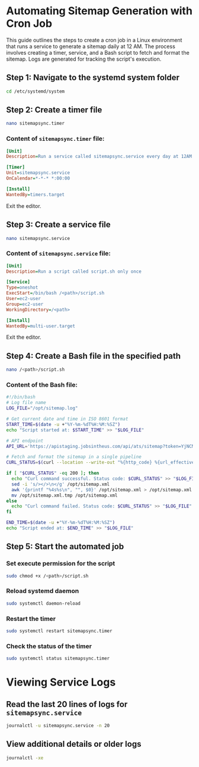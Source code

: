 # Automating Sitemap Generation with Cron Job

This guide outlines the steps to create a cron job in a Linux environment that runs a service to generate a sitemap daily at 12 AM. The process involves creating a timer, service, and a Bash script to fetch and format the sitemap. Logs are generated for tracking the script's execution.

## Step 1: Navigate to the systemd system folder
```bash
cd /etc/systemd/system
```

## Step 2: Create a timer file
```bash
nano sitemapsync.timer
```

### Content of `sitemapsync.timer` file:
```ini
[Unit]
Description=Run a service called sitemapsync.service every day at 12AM

[Timer]
Unit=sitemapsync.service
OnCalendar=*-*-* *:00:00

[Install]
WantedBy=timers.target
```
Exit the editor.

## Step 3: Create a service file
```bash
nano sitemapsync.service
```

### Content of `sitemapsync.service` file:
```ini
[Unit]
Description=Run a script called script.sh only once

[Service]
Type=oneshot
ExecStart=/bin/bash /<path>/script.sh
User=ec2-user
Group=ec2-user
WorkingDirectory=/<path>

[Install]
WantedBy=multi-user.target
```
Exit the editor.

## Step 4: Create a Bash file in the specified path
```bash
nano /<path>/script.sh
```

### Content of the Bash file:
```bash
#!/bin/bash
# Log file name
LOG_FILE="/opt/sitemap.log"

# Get current date and time in ISO 8601 format
START_TIME=$(date -u +"%Y-%m-%dT%H:%M:%SZ")
echo "Script started at: $START_TIME" >> "$LOG_FILE"

# API endpoint
API_URL='https://apistaging.jobsintheus.com/api/ats/sitemap?token=YjNCMGFXWnBkR3B2WW5CdmMzUnBibWRyWlhrPQ'

# Fetch and format the sitemap in a single pipeline
CURL_STATUS=$(curl --location --write-out "%{http_code} %{url_effective}\\n" --output /opt/sitemap.xml "$API_URL" | awk '{print $1}')

if [ "$CURL_STATUS" -eq 200 ]; then
  echo "Curl command successful. Status code: $CURL_STATUS" >> "$LOG_FILE"
  sed -i 's/></>\n</g' /opt/sitemap.xml
  awk '{printf "%4s%s\n", "", $0}' /opt/sitemap.xml > /opt/sitemap.xml.tmp
  mv /opt/sitemap.xml.tmp /opt/sitemap.xml
else
  echo "Curl command failed. Status code: $CURL_STATUS" >> "$LOG_FILE"
fi

END_TIME=$(date -u +"%Y-%m-%dT%H:%M:%SZ")
echo "Script ended at: $END_TIME" >> "$LOG_FILE"
```

## Step 5: Start the automated job

### Set execute permission for the script
```bash
sudo chmod +x /<path>/script.sh
```

### Reload systemd daemon
```bash
sudo systemctl daemon-reload
```

### Restart the timer
```bash
sudo systemctl restart sitemapsync.timer
```

### Check the status of the timer
```bash
sudo systemctl status sitemapsync.timer
```

# Viewing Service Logs

## Read the last 20 lines of logs for `sitemapsync.service`
```bash
journalctl -u sitemapsync.service -n 20
```

## View additional details or older logs
```bash
journalctl -xe
```
